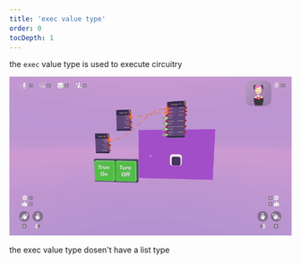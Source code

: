 ```yaml
---
title: 'exec value type'
order: 0
tocDepth: 1
---
```


the ``` exec ``` value type is used to execute circuitry

![](https://github.com/Alexa-RR/RecRoomCV2-Docs/blob/master/content/Images/Examples/ExecExample.gif?raw=true)

the exec value type dosen't have a list type